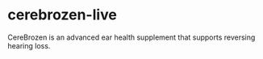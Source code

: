 # cerebrozen-live
CereBrozen is an advanced ear health supplement that supports reversing hearing loss.
